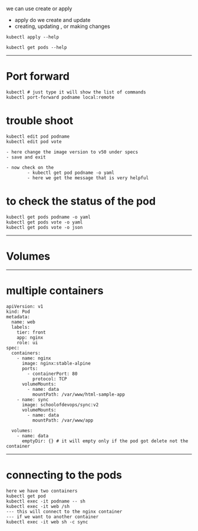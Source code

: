 we can use create or apply
- apply do we create and update
- creating, updating , or making changes
```
kubectl apply --help
```
```
kubectl get pods --help
```
-------------------------------------
# Port forward
```
kubectl # just type it will show the list of commands
kubectl port-forward podname local:remote
```
# trouble shoot
```
kubectl edit pod podname
kubectl edit pod vote

- here change the image version to v50 under specs
- save and exit

- now check on the 
        - kubectl get pod podname -o yaml
        - here we get the message that is very helpful

```
# to check the status of the pod
```
kubectl get pods podname -o yaml
kubectl get pods vote -o yaml
kubectl get pods vote -o json

```
------------------------------------------------------------------------
# Volumes








------------------------------------------------------------------------
# multiple containers
```
apiVersion: v1
kind: Pod
metadata:
  name: web
  labels:
    tier: front
    app: nginx
    role: ui
spec:
  containers:
    - name: nginx
      image: nginx:stable-alpine
      ports:
        - containerPort: 80
          protocol: TCP
      volumeMounts:
        - name: data
          mountPath: /var/www/html-sample-app
    - name: sync
      image: schoolofdevops/sync:v2
      volumeMounts:
        - name: data
          mountPath: /var/www/app

  volumes:
    - name: data
      emptyDir: {} # it will empty only if the pod got delete not the container

```
------------------------------------------------------------------------
# connecting to the pods
```
here we have two containers
kubectl get pod
kubectl exec -it podname -- sh
kubectl exec -it web /sh
--- this will connect to the nginx container
--- if we want to another container
kubectl exec -it web sh -c sync
 
```